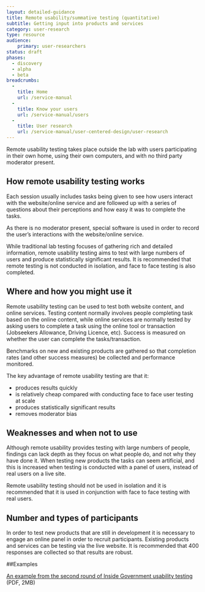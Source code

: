 ```yaml
---
layout: detailed-guidance
title: Remote usability/summative testing (quantitative)
subtitle: Getting input into products and services
category: user-research
type: resource
audience:
    primary: user-researchers
status: draft
phases:
  - discovery
  - alpha
  - beta
breadcrumbs:
  -
    title: Home
    url: /service-manual
  -
    title: Know your users
    url: /service-manual/users
  -
    title: User research
    url: /service-manual/user-centered-design/user-research
---
```


Remote usability testing takes place outside the lab with users participating in their own home, using their own computers, and with no third party moderator present.

## How remote usability testing works

Each session usually includes tasks being given to see how users interact with the website/online service and are followed up with a series of questions about their perceptions and how easy it was to complete the tasks.

As there is no moderator present, special software is used in order to record the user’s interactions with the website/online service.

While traditional lab testing focuses of gathering rich and detailed information, remote usability testing aims to test with large numbers of users and produce statistically significant results. It is recommended that remote testing is not conducted in isolation, and face to face testing is also completed.

## Where and how you might use it

Remote usability testing can be used to test both website content, and online services. Testing content normally involves people completing task based on the online content, while online services are normally tested by asking users to complete a task using the online tool or transaction (Jobseekers Allowance, Driving Licence, etc). Success is measured on whether the user can complete the tasks/transaction.

Benchmarks on new and existing products are gathered so that completion rates (and other success measures) be collected and performance monitored.

The key advantage of remote usability testing are that it:

* produces results quickly
* is relatively cheap compared with conducting face to face user testing at scale
* produces statistically significant results
* removes moderator bias

## Weaknesses and when not to use

Although remote usability provides testing with large numbers of people, findings can lack depth as they focus on what people do, and not why they have done it. When testing new products the tasks can seem artificial, and this is increased when testing is conducted with a panel of users, instead of real users on a live site.

Remote usability testing should not be used in isolation and it is recommended that it is used in conjunction with face to face testing with real users.

## Number and types of participants

In order to test new products that are still in development it is necessary to engage an online panel in order to recruit participants. Existing products and services can be testing via the live website. It is recommended that 400 responses are collected so that results are robust.

##Examples

[An example from the second round of Inside Government usability testing](/service-manual/assets/documents/Inside-Gov-Summative-Final.pdf) (PDF, 2MB)